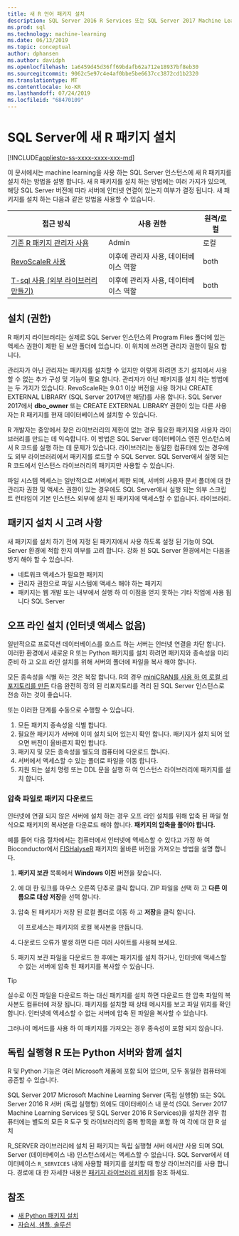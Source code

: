 ```yaml
---
title: 새 R 언어 패키지 설치
description: SQL Server 2016 R Services 또는 SQL Server 2017 Machine Learning Services (데이터베이스 내)에 새 R 패키지 추가
ms.prod: sql
ms.technology: machine-learning
ms.date: 06/13/2019
ms.topic: conceptual
author: dphansen
ms.author: davidph
ms.openlocfilehash: 1a6459d45d36ff69bdafb62a712e18937bf8eb30
ms.sourcegitcommit: 9062c5e97c4e4af0bbe5be6637cc3872cd1b2320
ms.translationtype: MT
ms.contentlocale: ko-KR
ms.lasthandoff: 07/24/2019
ms.locfileid: "68470109"
---
```

# <a name="install-new-r-packages-on-sql-server"></a>SQL Server에 새 R 패키지 설치
[!INCLUDE[appliesto-ss-xxxx-xxxx-xxx-md](../../includes/appliesto-ss-xxxx-xxxx-xxx-md.md)]

이 문서에서는 machine learning을 사용 하는 SQL Server 인스턴스에 새 R 패키지를 설치 하는 방법을 설명 합니다. 새 R 패키지를 설치 하는 방법에는 여러 가지가 있으며, 해당 SQL Server 버전에 따라 서버에 인터넷 연결이 있는지 여부가 결정 됩니다. 새 패키지를 설치 하는 다음과 같은 방법을 사용할 수 있습니다.

| 접근 방식                           | 사용 권한               | 원격/로컬 |
|------------------------------------|---------------------------|--------------|
| [기존 R 패키지 관리자 사용](use-r-package-managers-on-sql-server.md)  | Admin | 로컬 |
| [RevoScaleR 사용](use-revoscaler-to-manage-r-packages.md) |  이후에 관리자 사용, 데이터베이스 역할 | both|
| [T-sql 사용 (외부 라이브러리 만들기)](install-r-packages-tsql.md) | 이후에 관리자 사용, 데이터베이스 역할 | both 

## <a name="who-installs-permissions"></a>설치 (권한)

R 패키지 라이브러리는 실제로 SQL Server 인스턴스의 Program Files 폴더에 있는 액세스 권한이 제한 된 보안 폴더에 있습니다. 이 위치에 쓰려면 관리자 권한이 필요 합니다.

관리자가 아닌 관리자는 패키지를 설치할 수 있지만 이렇게 하려면 초기 설치에서 사용할 수 없는 추가 구성 및 기능이 필요 합니다. 관리자가 아닌 패키지를 설치 하는 방법에는 두 가지가 있습니다. RevoScaleR는 9.0.1 이상 버전을 사용 하거나 CREATE EXTERNAL LIBRARY (SQL Server 2017에만 해당)를 사용 합니다. SQL Server 2017에서 **dbo_owner** 또는 CREATE EXTERNAL LIBRARY 권한이 있는 다른 사용자는 R 패키지를 현재 데이터베이스에 설치할 수 있습니다.

R 개발자는 중앙에서 찾은 라이브러리의 제한이 없는 경우 필요한 패키지용 사용자 라이브러리를 만드는 데 익숙합니다. 이 방법은 SQL Server 데이터베이스 엔진 인스턴스에서 R 코드를 실행 하는 데 문제가 있습니다. 라이브러리는 동일한 컴퓨터에 있는 경우에도 외부 라이브러리에서 패키지를 로드할 수 SQL Server. SQL Server에서 실행 되는 R 코드에서 인스턴스 라이브러리의 패키지만 사용할 수 있습니다.

파일 시스템 액세스는 일반적으로 서버에서 제한 되며, 서버의 사용자 문서 폴더에 대 한 관리자 권한 및 액세스 권한이 있는 경우에도 SQL Server에서 실행 되는 외부 스크립트 런타임이 기본 인스턴스 외부에 설치 된 패키지에 액세스할 수 없습니다. 라이브러리. 

## <a name="considerations-for-package-installation"></a>패키지 설치 시 고려 사항

새 패키지를 설치 하기 전에 지정 된 패키지에서 사용 하도록 설정 된 기능이 SQL Server 환경에 적합 한지 여부를 고려 합니다. 강화 된 SQL Server 환경에서는 다음을 방지 해야 할 수 있습니다.

+ 네트워크 액세스가 필요한 패키지
+ 관리자 권한으로 파일 시스템에 액세스 해야 하는 패키지
+ 패키지는 웹 개발 또는 내부에서 실행 하 여 이점을 얻지 못하는 기타 작업에 사용 됩니다 SQL Server

## <a name="offline-installation-no-internet-access"></a>오프 라인 설치 (인터넷 액세스 없음)

일반적으로 프로덕션 데이터베이스를 호스트 하는 서버는 인터넷 연결을 차단 합니다. 이러한 환경에서 새로운 R 또는 Python 패키지를 설치 하려면 패키지와 종속성을 미리 준비 하 고 오프 라인 설치를 위해 서버의 폴더에 파일을 복사 해야 합니다.

모든 종속성을 식별 하는 것은 복잡 합니다. R의 경우 [miniCRAN를 사용 하 여 로컬 리포지토리를 만든](create-a-local-package-repository-using-minicran.md) 다음 완전히 정의 된 리포지토리를 격리 된 SQL Server 인스턴스로 전송 하는 것이 좋습니다.

또는 이러한 단계를 수동으로 수행할 수 있습니다.

1. 모든 패키지 종속성을 식별 합니다. 
2. 필요한 패키지가 서버에 이미 설치 되어 있는지 확인 합니다. 패키지가 설치 되어 있으면 버전이 올바른지 확인 합니다.
3. 패키지 및 모든 종속성을 별도의 컴퓨터에 다운로드 합니다.
4. 서버에서 액세스할 수 있는 폴더로 파일을 이동 합니다.
5. 지원 되는 설치 명령 또는 DDL 문을 실행 하 여 인스턴스 라이브러리에 패키지를 설치 합니다.

### <a name="download-the-package-as-a-zipped-file"></a>압축 파일로 패키지 다운로드

인터넷에 연결 되지 않은 서버에 설치 하는 경우 오프 라인 설치를 위해 압축 된 파일 형식으로 패키지의 복사본을 다운로드 해야 합니다. **패키지의 압축을 풀어야 합니다.**

예를 들어 다음 절차에서는 컴퓨터에서 인터넷에 액세스할 수 있다고 가정 하 여 Bioconductor에서 [FISHalyseR](https://bioconductor.org/packages/release/bioc/html/FISHalyseR.html) 패키지의 올바른 버전을 가져오는 방법을 설명 합니다.

1.  **패키지 보관** 목록에서 **Windows 이진** 버전을 찾습니다.

2.  에 대 한 링크를 마우스 오른쪽 단추로 클릭 합니다. ZIP 파일을 선택 하 고 **다른 이름으로 대상 저장**을 선택 합니다.

3.  압축 된 패키지가 저장 된 로컬 폴더로 이동 하 고 **저장**을 클릭 합니다.

    이 프로세스는 패키지의 로컬 복사본을 만듭니다. 

4. 다운로드 오류가 발생 하면 다른 미러 사이트를 사용해 보세요.

5. 패키지 보관 파일을 다운로드 한 후에는 패키지를 설치 하거나, 인터넷에 액세스할 수 없는 서버에 압축 된 패키지를 복사할 수 있습니다.

> [!TIP]
> 실수로 이진 파일을 다운로드 하는 대신 패키지를 설치 하면 다운로드 한 압축 파일의 복사본도 컴퓨터에 저장 됩니다. 패키지를 설치할 때 상태 메시지를 보고 파일 위치를 확인 합니다. 인터넷에 액세스할 수 없는 서버에 압축 된 파일을 복사할 수 있습니다.
> 
> 그러나이 메서드를 사용 하 여 패키지를 가져오는 경우 종속성이 포함 되지 않습니다. 


## <a name="side-by-side-installation-with-standalone-r-or-python-servers"></a>독립 실행형 R 또는 Python 서버와 함께 설치

R 및 Python 기능은 여러 Microsoft 제품에 포함 되어 있으며, 모두 동일한 컴퓨터에 공존할 수 있습니다.

SQL Server 2017 Microsoft Machine Learning Server (독립 실행형) 또는 SQL Server 2016 R 서버 (독립 실행형) 외에도 데이터베이스 내 분석 (SQL Server 2017 Machine Learning Services 및 SQL Server 2016 R Services)을 설치한 경우 컴퓨터에는 별도의 모든 R 도구 및 라이브러리의 중복 항목을 포함 하 여 각에 대 한 R 설치

R_SERVER 라이브러리에 설치 된 패키지는 독립 실행형 서버 에서만 사용 되며 SQL Server (데이터베이스 내) 인스턴스에서는 액세스할 수 없습니다. SQL Server에서 데이터베이스 `R_SERVICES` 내에 사용할 패키지를 설치할 때 항상 라이브러리를 사용 합니다. 경로에 대 한 자세한 내용은 [패키지 라이브러리 위치](../package-management/default-packages.md)를 참조 하세요.

## <a name="see-also"></a>참조

+ [새 Python 패키지 설치](../python/install-additional-python-packages-on-sql-server.md)
+ [자습서, 샘플, 솔루션](../tutorials/machine-learning-services-tutorials.md)
